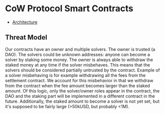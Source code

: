 # CoW Protocol Smart Contracts

- [Architecture](architecture.md)

## Threat Model

Our contracts have an owner and multiple solvers. The owner is trusted (a DAO). The solvers could be unknown addresses: anyone can become a solver by staking some money. The owner is always able to withdraw the staked money at any time if the solver misbehaves. This means that the solvers should be considered partially untrusted by the contract.
Example of a solver misbehaving is for example withdrawing all the fees from the settlement contract. We account for this misbehavior in that we withdraw from the contract when the fee amount becomes larger than the staked amount.
Of this logic, only the solver/owner roles appear in the contract, the DAO and the staking part will be implemented in a different contract in the future. Additionally, the staked amount to become a solver is not yet set, but it's supposed to be fairly large (>50kUSD, but probably <1M).
